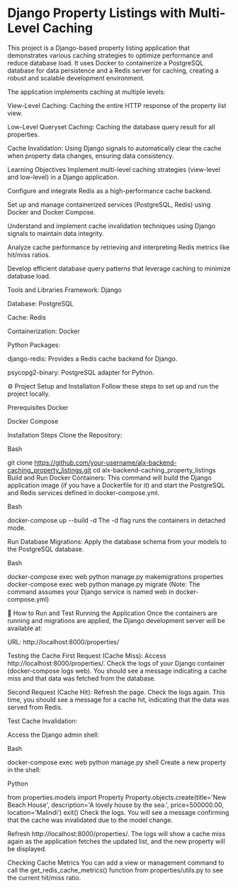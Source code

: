# Django Property Listings with Multi-Level Caching
This project is a Django-based property listing application that demonstrates various caching strategies to optimize performance and reduce database load. It uses Docker to containerize a PostgreSQL database for data persistence and a Redis server for caching, creating a robust and scalable development environment.

The application implements caching at multiple levels:

View-Level Caching: Caching the entire HTTP response of the property list view.

Low-Level Queryset Caching: Caching the database query result for all properties.

Cache Invalidation: Using Django signals to automatically clear the cache when property data changes, ensuring data consistency.

Learning Objectives
Implement multi-level caching strategies (view-level and low-level) in a Django application.

Configure and integrate Redis as a high-performance cache backend.

Set up and manage containerized services (PostgreSQL, Redis) using Docker and Docker Compose.

Understand and implement cache invalidation techniques using Django signals to maintain data integrity.

Analyze cache performance by retrieving and interpreting Redis metrics like hit/miss ratios.

Develop efficient database query patterns that leverage caching to minimize database load.

Tools and Libraries
Framework: Django

Database: PostgreSQL

Cache: Redis

Containerization: Docker

Python Packages:

django-redis: Provides a Redis cache backend for Django.

psycopg2-binary: PostgreSQL adapter for Python.

⚙️ Project Setup and Installation
Follow these steps to set up and run the project locally.

Prerequisites
Docker

Docker Compose

Installation Steps
Clone the Repository:

Bash

git clone https://github.com/your-username/alx-backend-caching_property_listings.git
cd alx-backend-caching_property_listings
Build and Run Docker Containers:
This command will build the Django application image (if you have a Dockerfile for it) and start the PostgreSQL and Redis services defined in docker-compose.yml.

Bash

docker-compose up --build -d
The -d flag runs the containers in detached mode.

Run Database Migrations:
Apply the database schema from your models to the PostgreSQL database.

Bash

docker-compose exec web python manage.py makemigrations properties
docker-compose exec web python manage.py migrate
(Note: The command assumes your Django service is named web in docker-compose.yml)

🚀 How to Run and Test
Running the Application
Once the containers are running and migrations are applied, the Django development server will be available at:

URL: http://localhost:8000/properties/

Testing the Cache
First Request (Cache Miss):
Access http://localhost:8000/properties/. Check the logs of your Django container (docker-compose logs web). You should see a message indicating a cache miss and that data was fetched from the database.

Second Request (Cache Hit):
Refresh the page. Check the logs again. This time, you should see a message for a cache hit, indicating that the data was served from Redis.

Test Cache Invalidation:

Access the Django admin shell:

Bash

docker-compose exec web python manage.py shell
Create a new property in the shell:

Python

from properties.models import Property
Property.objects.create(title='New Beach House', description='A lovely house by the sea.', price=500000.00, location='Malindi')
exit()
Check the logs. You will see a message confirming that the cache was invalidated due to the model change.

Refresh http://localhost:8000/properties/. The logs will show a cache miss again as the application fetches the updated list, and the new property will be displayed.

Checking Cache Metrics
You can add a view or management command to call the get_redis_cache_metrics() function from properties/utils.py to see the current hit/miss ratio.